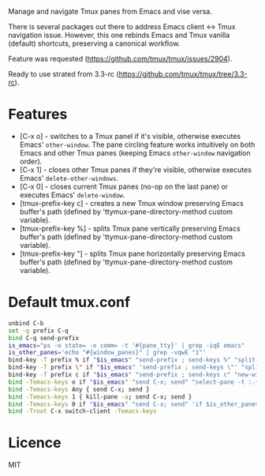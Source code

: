 Manage and navigate Tmux panes from Emacs and vise versa.

There is several packages out there to address Emacs client <-> Tmux navigation
issue. However, this one rebinds Emacs and Tmux vanilla (default) shortcuts,
preserving a canonical workflow.

Feature was requested  (https://github.com/tmux/tmux/issues/2904).

Ready to use strated from 3.3-rc  (https://github.com/tmux/tmux/tree/3.3-rc).

# Features

* [C-x o] - switches to a Tmux panel if it's visible, otherwise executes Emacs'
  `other-window`. The pane circling feature works intuitively on both Emacs
  and other Tmux panes (keeping Emacs `other-window` navigation order).
* [C-x 1] - closes other Tmux panes if they're visible, otherwise executes
  Emacs' `delete-other-windows`.
* [C-x 0] - closes current Tmux panes (no-op on the last pane) or executes
  Emacs' `delete-window`.
* [tmux-prefix-key c] - creates a new Tmux window preserving Emacs buffer's path
  (defined by 'ttymux-pane-directory-method custom variable).
* [tmux-prefix-key %] - splits Tmux pane vertically preserving Emacs buffer's
  path (defined by 'ttymux-pane-directory-method custom variable).
* [tmux-prefix-key "] - splits Tmux pane horizontally preserving Emacs buffer's
  path (defined by 'ttymux-pane-directory-method custom variable).

# Default tmux.conf

```sh
unbind C-b
set -g prefix C-q
bind C-q send-prefix
is_emacs="ps -o state= -o comm= -t '#{pane_tty}' | grep -iqE emacs"
is_other_panes='echo "#{window_panes}" | grep -vqwE "1"'
bind-key -T prefix % if "$is_emacs" "send-prefix ; send-keys %" "split-window -h -c \"#{pane_current_path}\""
bind-key -T prefix \" if "$is_emacs" 'send-prefix ; send-keys \"' "split-window -v -c \"#{pane_current_path}\""
bind-key -T prefix c if "$is_emacs" "send-prefix ; send-keys c" "new-window -c \"#{pane_current_path}\""
bind -Temacs-keys o if "$is_emacs" "send C-x; send" "select-pane -t :.+"
bind -Temacs-keys Any { send C-x; send }
bind -Temacs-keys 1 { kill-pane -a; send C-x; send }
bind -Temacs-keys 0 if "$is_emacs" "send C-x; send" 'if $is_other_panes kill-pane'
bind -Troot C-x switch-client -Temacs-keys
```

# Licence

MIT
